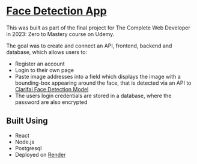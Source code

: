 # [Face Detection App](face-detection-prce.onrender.com)

This was built as part of the final project for The Complete Web Developer in 2023: Zero to Mastery course on Udemy.

The goal was to create and connect an API, frontend, backend and database, which allows users to:

* Register an account 
* Login to their own page
* Paste image addresses into a field which displays the image with a bounding-box appearing around the face, that is detected via an API to [Clarifai Face Detection Model](https://clarifai.com/clarifai/main/models/face-detection)
* The users login credentials are stored in a database, where the password are also encrypted

## Built Using

* React
* Node.js
* Postgresql
* Deployed on [Render](https://render.com/)
